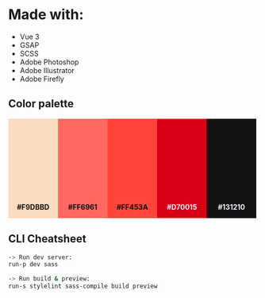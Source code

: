 # Made with:
- Vue 3
- GSAP
- SCSS
- Adobe Photoshop
- Adobe Illustrator
- Adobe Firefly

## Color palette
<div style="display: flex">
    <div style="background-color: #F9DBBD; width: 100px; height: 200px; display: flex; justify-content: center">
        <p style="align-self: flex-end; color: #131210; font-weight: bold">#F9DBBD</p>
    </div>
    <div style="background-color: #FF6961; width: 100px; height: 200px; display: flex; justify-content: center">
        <p style="align-self: flex-end; color: #131210; font-weight: bold">#FF6961</p>
    </div>
    <div style="background-color: #FF453A; width: 100px; height: 200px; display: flex; justify-content: center">
        <p style="align-self: flex-end; color: #131210; font-weight: bold">#FF453A</p>
    </div>
    <div style="background-color: #D70015; width: 100px; height: 200px; display: flex; justify-content: center">
        <p style="align-self: flex-end; color: #f5f3ff; font-weight: bold">#D70015</p>
    </div>
    <div style="background-color: #131210; width: 100px; height: 200px; display: flex; justify-content: center">
        <p style="align-self: flex-end; color: #f5f3ff; font-weight: bold">#131210</p>
    </div>
</div>

## CLI Cheatsheet

```bash
-> Run dev server:
run-p dev sass 

-> Run build & preview:
run-s stylelint sass-compile build preview
```